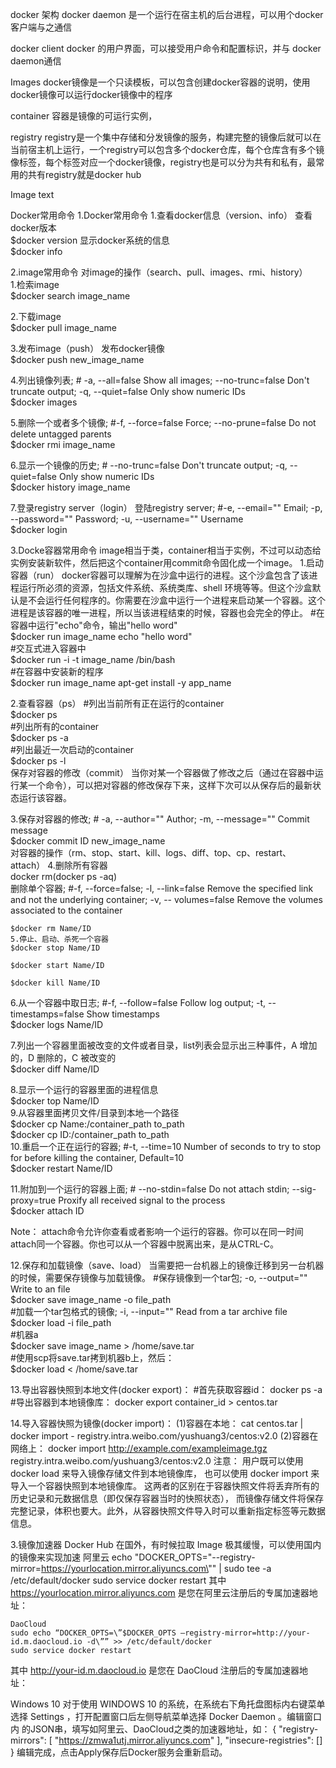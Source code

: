  

docker 架构
docker daemon
是一个运行在宿主机的后台进程，可以用个docker客户端与之通信

docker client
docker 的用户界面，可以接受用户命令和配置标识，并与 docker daemon通信

Images
docker镜像是一个只读模板，可以包含创建docker容器的说明，使用docker镜像可以运行docker镜像中的程序

container
容器是镜像的可运行实例，

registry
registry是一个集中存储和分发镜像的服务，构建完整的镜像后就可以在当前宿主机上运行，一个registry可以包含多个docker仓库，每个仓库含有多个镜像标签，每个标签对应一个docker镜像，registry也是可以分为共有和私有，最常用的共有registry就是docker hub

Image text

Docker常用命令
1.Docker常用命令
1.查看docker信息（version、info） 查看docker版本  
    $docker version    显示docker系统的信息   
    $docker info   

2.image常用命令
对image的操作（search、pull、images、rmi、history）   
1.检索image  
    $docker search image_name 
 
2.下载image    
    $docker pull image_name  

3.发布image（push）
发布docker镜像  
    $docker push new_image_name  

4.列出镜像列表;
    # -a, --all=false Show all images; --no-trunc=false Don't truncate output; -q, --quiet=false Only show numeric IDs  
    $docker images  
 
5.删除一个或者多个镜像;
     #-f, --force=false Force; --no-prune=false Do not delete untagged parents    
     $docker rmi image_name   

6.显示一个镜像的历史;
    # --no-trunc=false Don't truncate output; -q, --quiet=false Only show numeric IDs  
    $docker history image_name  

7.登录registry server（login）
登陆registry server; 
    #-e, --email="" Email; -p, --password="" Password; -u, --username="" Username  
    $docker login  

3.Docke容器常用命令
image相当于类，container相当于实例，不过可以动态给实例安装新软件，然后把这个container用commit命令固化成一个image。
1.启动容器（run）
docker容器可以理解为在沙盒中运行的进程。这个沙盒包含了该进程运行所必须的资源，包括文件系统、系统类库、shell 环境等等。但这个沙盒默认是不会运行任何程序的。你需要在沙盒中运行一个进程来启动某一个容器。这个进程是该容器的唯一进程，所以当该进程结束的时候，容器也会完全的停止。
    #在容器中运行"echo"命令，输出"hello word"    
    $docker run image_name echo "hello word"    
    #交互式进入容器中    
    $docker run -i -t image_name /bin/bash  
    #在容器中安装新的程序    
    $docker run image_name apt-get install -y app_name   

2.查看容器（ps）
    #列出当前所有正在运行的container  
    $docker ps  
    #列出所有的container  
    $docker ps -a  
    #列出最近一次启动的container  
    $docker ps -l  
保存对容器的修改（commit）
当你对某一个容器做了修改之后（通过在容器中运行某一个命令），可以把对容器的修改保存下来，这样下次可以从保存后的最新状态运行该容器。

3.保存对容器的修改;
    # -a, --author="" Author; -m, --message="" Commit message  
    $docker commit ID new_image_name  
    对容器的操作（rm、stop、start、kill、logs、diff、top、cp、restart、attach）
4.删除所有容器  
    docker rm(docker ps -aq)   
删除单个容器;
     #-f, --force=false; -l, --link=false Remove the specified link and not the underlying container; -v, -- volumes=false Remove the volumes associated to the container
    
    $docker rm Name/ID  
    5.停止、启动、杀死一个容器  
    $docker stop Name/ID 
    
    $docker start Name/ID 
    
    $docker kill Name/ID  
     
6.从一个容器中取日志;
     #-f, --follow=false Follow log output; -t, --timestamps=false Show timestamps  
    $docker logs Name/ID  

7.列出一个容器里面被改变的文件或者目录，list列表会显示出三种事件，A 增加的，D 删除的，C 被改变的    
    $docker diff Name/ID  

8.显示一个运行的容器里面的进程信息  
    $docker top Name/ID     
9.从容器里面拷贝文件/目录到本地一个路径  
    $docker cp Name:/container_path to_path  
    $docker cp ID:/container_path to_path     
10.重启一个正在运行的容器; 
    #-t, --time=10 Number of seconds to try to stop for before killing the container, Default=10  
    $docker restart Name/ID  
 
11.附加到一个运行的容器上面;
    # --no-stdin=false Do not attach stdin; --sig-proxy=true Proxify all received signal to the process  
    $docker attach ID  

Note： attach命令允许你查看或者影响一个运行的容器。你可以在同一时间attach同一个容器。你也可以从一个容器中脱离出来，是从CTRL-C。

12.保存和加载镜像（save、load）
当需要把一台机器上的镜像迁移到另一台机器的时候，需要保存镜像与加载镜像。
    #保存镜像到一个tar包;   -o, --output="" Write to an file  
    $docker save image_name -o file_path  
    #加载一个tar包格式的镜像;
     -i, --input="" Read from a tar archive file  
    $docker load -i file_path  
    #机器a  
    $docker save image_name > /home/save.tar  
    #使用scp将save.tar拷到机器b上，然后：    
    $docker load < /home/save.tar  

13.导出容器快照到本地文件(docker export)： 
    #首先获取容器id： 
    docker ps -a 
    #导出容器到本地镜像库： 
    docker export container_id > centos.tar

14.导入容器快照为镜像(docker import)： (1)容器在本地：
    cat centos.tar | docker import - registry.intra.weibo.com/yushuang3/centos:v2.0
(2)容器在网络上：
    docker import http://example.com/exampleimage.tgz registry.intra.weibo.com/yushuang3/centos:v2.0
注意：
用户既可以使用 docker load 来导入镜像存储文件到本地镜像库，
也可以使用 docker import 来导入一个容器快照到本地镜像库。
这两者的区别在于容器快照文件将丢弃所有的历史记录和元数据信息（即仅保存容器当时的快照状态），
而镜像存储文件将保存完整记录，体积也要大。此外，从容器快照文件导入时可以重新指定标签等元数据信息。

3.镜像加速器
Docker Hub 在国外，有时候拉取 Image 极其缓慢，可以使用国内的镜像来实现加速
阿里云
    echo "DOCKER_OPTS="--registry-mirror=https://yourlocation.mirror.aliyuncs.com\"" | sudo tee -a /etc/default/docker
    sudo service docker restart
其中 https://yourlocation.mirror.aliyuncs.com 是您在阿里云注册后的专属加速器地址：

    DaoCloud
    sudo echo “DOCKER_OPTS=\”$DOCKER_OPTS –registry-mirror=http://your-id.m.daocloud.io -d\”” >> /etc/default/docker
    sudo service docker restart
其中 http://your-id.m.daocloud.io 是您在 DaoCloud 注册后的专属加速器地址：

Windows 10
对于使用 WINDOWS 10 的系统，在系统右下角托盘图标内右键菜单选择
Settings ，打开配置窗口后左侧导航菜单选择 Docker Daemon 。编辑窗口内
的JSON串，填写如阿里云、DaoCloud之类的加速器地址，如：
    {
    "registry-mirrors": [
    "https://zmwa1utj.mirror.aliyuncs.com"
    ], "insecure-registries": []
    }
编辑完成，点击Apply保存后Docker服务会重新启动。
